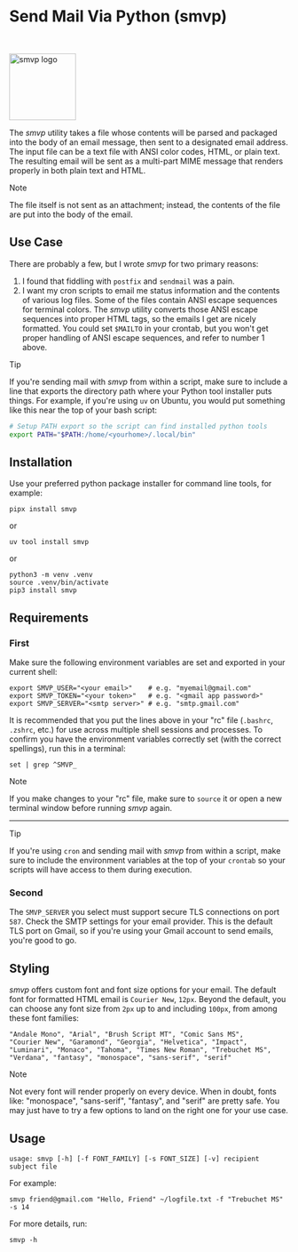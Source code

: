 # Send Mail Via Python (smvp)

<br>

<img src="https://lh3.googleusercontent.com/d/1PpjTCw4T1HpHU_TacQSjZptzw67WqwIz"
alt="smvp logo" width="120"/>

The _smvp_ utility takes a file whose contents will be parsed and
packaged into the body of an email message, then sent to a designated
email address. The input file can be a text file with ANSI color codes,
HTML, or plain text. The resulting email will be sent as a multi-part
MIME message that renders properly in both plain text and HTML.

> [!Note]
> The file itself is not sent as an attachment; instead, the contents of
> the file are put into the body of the email.

## Use Case

There are probably a few, but I wrote _smvp_ for two primary reasons:

1. I found that fiddling with `postfix` and `sendmail` was a pain.
2. I want my cron scripts to email me status information and the
contents of various log files. Some of the files contain ANSI escape
sequences for terminal colors. The _smvp_ utility converts those ANSI
escape sequences into proper HTML tags, so the emails I get are nicely
formatted. You could set `$MAILTO` in your crontab, but you won't get
proper handling of ANSI escape sequences, and refer to number 1 above.

> [!Tip]
> If you're sending mail with _smvp_ from within a script, make sure to
> include a line that exports the directory path where your Python tool
> installer puts things. For example, if you're using `uv` on Ubuntu,
> you would put something like this near the top of your bash script:

```bash
# Setup PATH export so the script can find installed python tools
export PATH="$PATH:/home/<yourhome>/.local/bin"
```

## Installation

Use your preferred python package installer for command line tools, for
example:

```text
pipx install smvp
```

or

```text
uv tool install smvp
```

or

```text
python3 -m venv .venv
source .venv/bin/activate
pip3 install smvp
```

## Requirements

### First

Make sure the following environment variables are set and exported in
your current shell:

```text
export SMVP_USER="<your email>"    # e.g. "myemail@gmail.com"
export SMVP_TOKEN="<your token>"   # e.g. "<gmail app password>"
export SMVP_SERVER="<smtp server>" # e.g. "smtp.gmail.com"
```

It is recommended that you put the lines above in your "rc" file
(`.bashrc`, `.zshrc`, etc.) for use across multiple shell sessions and
processes. To confirm you have the environment variables correctly set
(with the correct spellings), run this in a terminal:

```text
set | grep ^SMVP_
```

> [!Note]
> If you make changes to your "rc" file, make sure to `source` it or
> open a new terminal window before running _smvp_ again.

---

> [!Tip]
> If you're using `cron` and sending mail with _smvp_ from within a
> script, make sure to include the environment variables at the top of
> your `crontab` so your scripts will have access to them during
> execution.

### Second

The `SMVP_SERVER` you select must support secure TLS connections on
port `587`. Check the SMTP settings for your email provider. This is the
default TLS port on Gmail, so if you're using your Gmail account to send
emails, you're good to go.

## Styling

_smvp_ offers custom font and font size options for your email. The
default font for formatted HTML email is `Courier New`, `12px`. Beyond
the default, you can choose any font size from `2px` up to and including
`100px`, from among these font families:

```text
"Andale Mono", "Arial", "Brush Script MT", "Comic Sans MS",
"Courier New", "Garamond", "Georgia", "Helvetica", "Impact",
"Luminari", "Monaco", "Tahoma", "Times New Roman", "Trebuchet MS",
"Verdana", "fantasy", "monospace", "sans-serif", "serif"
```

> [!Note]
> Not every font will render properly on every device. When in doubt,
> fonts like: "monospace", "sans-serif", "fantasy", and "serif" are
> pretty safe. You may just have to try a few options to land on the
> right one for your use case.

## Usage

```text
usage: smvp [-h] [-f FONT_FAMILY] [-s FONT_SIZE] [-v] recipient subject file
```

For example:

```text
smvp friend@gmail.com "Hello, Friend" ~/logfile.txt -f "Trebuchet MS" -s 14
```

For more details, run:

```text
smvp -h
```
